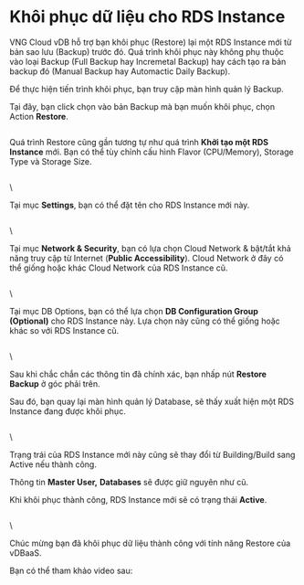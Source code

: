 # Khôi phục dữ liệu cho RDS Instance

VNG Cloud vDB hỗ trợ bạn khôi phục (Restore) lại một RDS Instance mới từ bản sao lưu (Backup) trước đó. Quá trình khôi phục này không phụ thuộc vào loại Backup (Full Backup hay Incremetal Backup) hay cách tạo ra bản backup đó (Manual Backup hay Automactic Daily Backup).

Để thực hiện tiến trình khôi phục, bạn truy cập màn hình quản lý Backup.

Tại đây, bạn click chọn vào bản Backup mà bạn muốn khôi phục, chọn Action **Restore**.

<figure><img src="https://docs.vngcloud.vn/download/attachments/2723085/image2019-6-24_15-11-33.png?version=1&#x26;modificationDate=1561363893000&#x26;api=v2" alt=""><figcaption></figcaption></figure>



Quá trình Restore cũng gần tương tự như quá trình **Khởi tạo một RDS Instance** mới. Bạn có thể tùy chỉnh cấu hình Flavor (CPU/Memory), Storage Type và Storage Size.

<figure><img src="https://docs.vngcloud.vn/download/attachments/2723085/image2019-6-24_15-11-47.png?version=1&#x26;modificationDate=1561363907000&#x26;api=v2" alt=""><figcaption></figcaption></figure>

\


Tại mục **Settings**, bạn có thể đặt tên cho RDS Instance mới này.

<figure><img src="https://docs.vngcloud.vn/download/attachments/2723085/image2019-6-24_15-12-5.png?version=1&#x26;modificationDate=1561363926000&#x26;api=v2" alt=""><figcaption></figcaption></figure>

\


Tại mục **Network & Security**, bạn có lựa chọn Cloud Network & bật/tắt khả năng truy cập từ Internet (**Public Accessibility**). Cloud Network ở đây có thể giống hoặc khác Cloud Network của RDS Instance cũ.

<figure><img src="https://docs.vngcloud.vn/download/attachments/2723085/image2019-6-24_15-12-16.png?version=1&#x26;modificationDate=1561363937000&#x26;api=v2" alt=""><figcaption></figcaption></figure>

\


Tại mục DB Options, bạn có thể lựa chọn **DB Configuration Group (Optional)** cho RDS Instance này. Lựa chọn này cũng có thể giống hoặc khác so với RDS Instance cũ.

<figure><img src="https://docs.vngcloud.vn/download/attachments/2723085/image2019-6-24_15-12-28.png?version=1&#x26;modificationDate=1561363949000&#x26;api=v2" alt=""><figcaption></figcaption></figure>

\


Sau khi chắc chắn các thông tin đã chính xác, bạn nhấp nút **Restore Backup** ở góc phải trên.

Sau đó, bạn quay lại màn hình quản lý Database, sẽ thấy xuất hiện một RDS Instance đang được khôi phục.

<figure><img src="https://docs.vngcloud.vn/download/attachments/2723085/image2019-6-24_15-12-41.png?version=1&#x26;modificationDate=1561363962000&#x26;api=v2" alt=""><figcaption></figcaption></figure>

\


Trạng trái của RDS Instance mới này cũng sẽ thay đổi từ Building/Build sang Active nếu thành công.

Thông tin **Master User,** **Databases** sẽ được giữ nguyên như cũ.

Khi khôi phục thành công, RDS Instance mới sẽ có trạng thái **Active**.

<figure><img src="https://docs.vngcloud.vn/download/attachments/2723085/image2019-6-24_15-12-55.png?version=1&#x26;modificationDate=1561363975000&#x26;api=v2" alt=""><figcaption></figcaption></figure>

\


Chúc mừng bạn đã khôi phục dữ liệu thành công với tính năng Restore của vDBaaS.

Bạn có thể tham khảo video sau:
